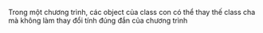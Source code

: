Trong một chương trình, các object của class con có thể thay thế class cha mà không làm thay đổi tính đúng đắn của chương trình
